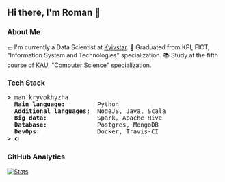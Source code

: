 ## Hi there, I'm Roman 👋

### About Me
:euro: I'm currently a Data Scientist at [Kyivstar](https://kyivstar.ua/ru/business/products/big-data).
:checkered_flag: Graduated from KPI, FICT, "Information System and Technologies" specialization.
:books: Study at the fifth course of [KAU](https://kau.org.ua), "Computer Science" specialization.

### Tech Stack
<pre>
<b>></b> man kryvokhyzha
  <b>Main language:        </b> Python
  <b>Additional languages: </b> NodeJS, Java, Scala
  <b>Big data:             </b> Spark, Apache Hive
  <b>Database:             </b> Postgres, MongoDB
  <b>DevOps:               </b> Docker, Travis-CI
<b>> <img align="top" src="https://user-images.githubusercontent.com/2514771/93036534-5fbd6480-f5fd-11ea-8a13-58ef04796c17.gif" alt="cursor" width="10" height="18" /></b>
</pre>

### GitHub Analytics
[![Stats](https://github-readme-stats.vercel.app/api/?username=kryvokhyzha&show_icons=true&theme=react&include_all_commits=true&count_private=true&hide_border=true)](https://github.com/anuraghazra/github-readme-stats)

<!--
**kryvokhyzha/kryvokhyzha** is a ✨ _special_ ✨ repository because its `README.md` (this file) appears on your GitHub profile.

Here are some ideas to get you started:

- 🔭 I’m currently working on ...
- 🌱 I’m currently learning ...
- 👯 I’m looking to collaborate on ...
- 🤔 I’m looking for help with ...
- 💬 Ask me about ...
- 📫 How to reach me: ...
- 😄 Pronouns: ...
- ⚡ Fun fact: ...
-->
